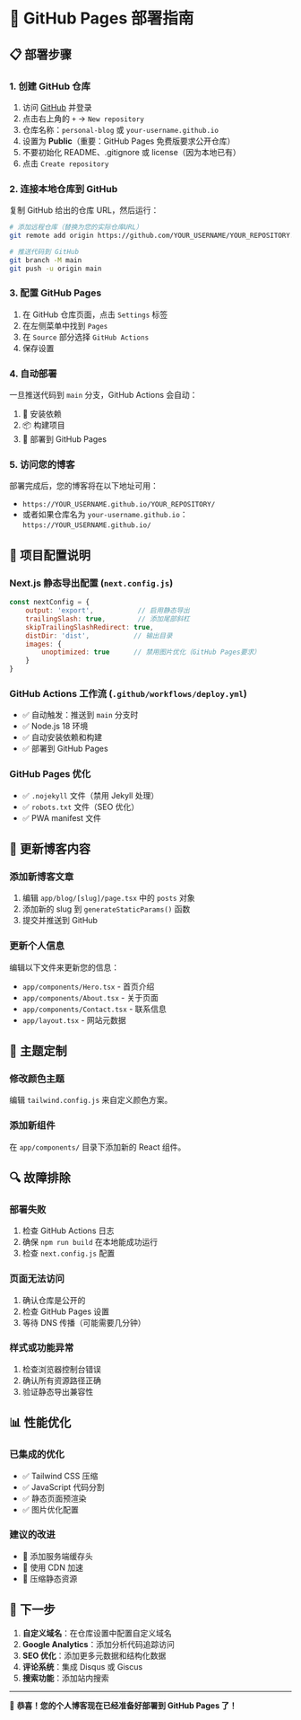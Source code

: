 # 🚀 GitHub Pages 部署指南

## 📋 部署步骤

### 1. 创建 GitHub 仓库

1. 访问 [GitHub](https://github.com) 并登录
2. 点击右上角的 `+` → `New repository`  
3. 仓库名称：`personal-blog` 或 `your-username.github.io`
4. 设置为 **Public**（重要：GitHub Pages 免费版要求公开仓库）
5. 不要初始化 README、.gitignore 或 license（因为本地已有）
6. 点击 `Create repository`

### 2. 连接本地仓库到 GitHub

复制 GitHub 给出的仓库 URL，然后运行：

```bash
# 添加远程仓库（替换为您的实际仓库URL）
git remote add origin https://github.com/YOUR_USERNAME/YOUR_REPOSITORY.git

# 推送代码到 GitHub
git branch -M main
git push -u origin main
```

### 3. 配置 GitHub Pages

1. 在 GitHub 仓库页面，点击 `Settings` 标签
2. 在左侧菜单中找到 `Pages`
3. 在 `Source` 部分选择 `GitHub Actions`
4. 保存设置

### 4. 自动部署

一旦推送代码到 `main` 分支，GitHub Actions 会自动：

1. 🔧 安装依赖
2. 📦 构建项目  
3. 🚀 部署到 GitHub Pages

### 5. 访问您的博客

部署完成后，您的博客将在以下地址可用：
- `https://YOUR_USERNAME.github.io/YOUR_REPOSITORY/`
- 或者如果仓库名为 `your-username.github.io`：`https://YOUR_USERNAME.github.io/`

## 🔧 项目配置说明

### Next.js 静态导出配置 (`next.config.js`)
```javascript
const nextConfig = {
    output: 'export',           // 启用静态导出
    trailingSlash: true,        // 添加尾部斜杠
    skipTrailingSlashRedirect: true,
    distDir: 'dist',           // 输出目录
    images: {
        unoptimized: true      // 禁用图片优化（GitHub Pages要求）
    }
}
```

### GitHub Actions 工作流 (`.github/workflows/deploy.yml`)
- ✅ 自动触发：推送到 `main` 分支时
- ✅ Node.js 18 环境
- ✅ 自动安装依赖和构建
- ✅ 部署到 GitHub Pages

### GitHub Pages 优化
- ✅ `.nojekyll` 文件（禁用 Jekyll 处理）
- ✅ `robots.txt` 文件（SEO 优化）
- ✅ PWA manifest 文件

## 📝 更新博客内容

### 添加新博客文章

1. 编辑 `app/blog/[slug]/page.tsx` 中的 `posts` 对象
2. 添加新的 slug 到 `generateStaticParams()` 函数
3. 提交并推送到 GitHub

### 更新个人信息

编辑以下文件来更新您的信息：
- `app/components/Hero.tsx` - 首页介绍
- `app/components/About.tsx` - 关于页面
- `app/components/Contact.tsx` - 联系信息
- `app/layout.tsx` - 网站元数据

## 🎨 主题定制

### 修改颜色主题
编辑 `tailwind.config.js` 来自定义颜色方案。

### 添加新组件
在 `app/components/` 目录下添加新的 React 组件。

## 🔍 故障排除

### 部署失败
1. 检查 GitHub Actions 日志
2. 确保 `npm run build` 在本地能成功运行
3. 检查 `next.config.js` 配置

### 页面无法访问  
1. 确认仓库是公开的
2. 检查 GitHub Pages 设置
3. 等待 DNS 传播（可能需要几分钟）

### 样式或功能异常
1. 检查浏览器控制台错误
2. 确认所有资源路径正确
3. 验证静态导出兼容性

## 📊 性能优化

### 已集成的优化
- ✅ Tailwind CSS 压缩
- ✅ JavaScript 代码分割
- ✅ 静态页面预渲染
- ✅ 图片优化配置

### 建议的改进
- 🔄 添加服务端缓存头
- 🔄 使用 CDN 加速
- 🔄 压缩静态资源

## 🎯 下一步

1. **自定义域名**：在仓库设置中配置自定义域名
2. **Google Analytics**：添加分析代码追踪访问
3. **SEO 优化**：添加更多元数据和结构化数据
4. **评论系统**：集成 Disqus 或 Giscus
5. **搜索功能**：添加站内搜索

---

🎉 **恭喜！您的个人博客现在已经准备好部署到 GitHub Pages 了！** 